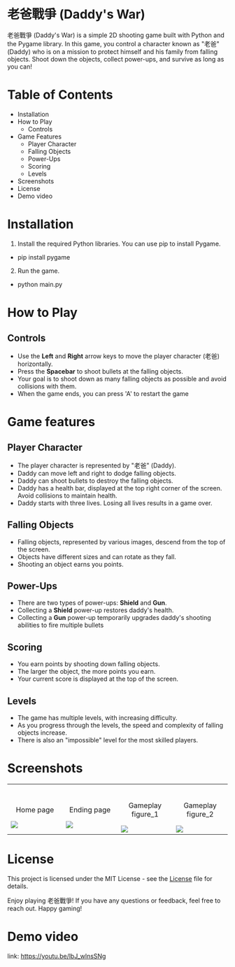 # 老爸戰爭 (Daddy's War)
 老爸戰爭 (Daddy's War) is a simple 2D shooting game built with Python and the Pygame library. In this game, you control a character known as "老爸" (Daddy) who is on a mission to protect himself and his family from falling objects. Shoot down the objects, collect power-ups, and survive as long as you can!
# Table of Contents
* Installation
* How to Play
  - Controls
* Game Features
  - Player Character
  - Falling Objects
  - Power-Ups
  - Scoring
  - Levels
* Screenshots
* License
* Demo video

# Installation
1. Install the required Python libraries. You can use pip to install Pygame.  
  - pip install pygame
2. Run the game.
  - python main.py  
# How to Play
## Controls
- Use the <strong>Left</strong> and <strong>Right</strong> arrow keys to move the player character (老爸) horizontally.
- Press the <strong>Spacebar</strong> to shoot bullets at the falling objects.
- Your goal is to shoot down as many falling objects as possible and avoid collisions with them.
- When the game ends, you can press </strong>'A'</strong> to restart the game
# Game features
## Player Character
- The player character is represented by "老爸" (Daddy).
- Daddy can move left and right to dodge falling objects.
- Daddy can shoot bullets to destroy the falling objects.
- Daddy has a health bar, displayed at the top right corner of the screen. Avoid collisions to maintain health.
- Daddy starts with three lives. Losing all lives results in a game over.
## Falling Objects
- Falling objects, represented by various images, descend from the top of the screen.
- Objects have different sizes and can rotate as they fall.
- Shooting an object earns you points.
## Power-Ups
- There are two types of power-ups: <strong>Shield</strong> and <strong>Gun</strong>.
- Collecting a <strong>Shield</strong> power-up restores daddy's health.
- Collecting a <strong>Gun</strong> power-up temporarily upgrades daddy's shooting abilities to fire multiple bullets
## Scoring
- You earn points by shooting down falling objects.
- The larger the object, the more points you earn.
- Your current score is displayed at the top of the screen.
## Levels
- The game has multiple levels, with increasing difficulty.
- As you progress through the levels, the speed and complexity of falling objects increase.
- There is also an "impossible" level for the most skilled players.

# Screenshots
<table width="100%"> 
<tr>
<td width="25%">      
&nbsp; 
<br>
<p align="center">
  Home page
</p>
<img src="https://i.imgur.com/r0iywlg.png">
</td> 
<td width="25%">
<br>
<p align="center">
  Ending page
</p>
<img src="https://i.imgur.com/Fegeizy.png">  
</td>
<td width="25%">
<br>
<p align="center">
  Gameplay figure_1
</p>
<img src="https://i.imgur.com/oxNJp5N.png">  
</td>
<td width="25%">
<br>
<p align="center">
  Gameplay figure_2
</p>
<img src="https://i.imgur.com/slKZ3Cb.png">  
</td>
</tr>
</table>

# License
This project is licensed under the MIT License - see the [License](https://docs.github.com/en/rest/licenses/licenses?apiVersion=2022-11-28) file for details.  
  
Enjoy playing 老爸戰爭! If you have any questions or feedback, feel free to reach out. Happy gaming!

# Demo video
link: https://youtu.be/lbJ_wlnsSNg

